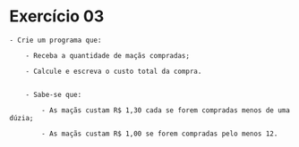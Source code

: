 # Exercício 03

    - Crie um programa que:

        - Receba a quantidade de maçãs compradas;

        - Calcule e escreva o custo total da compra.


        - Sabe-se que:

            - As maçãs custam R$ 1,30 cada se forem compradas menos de uma dúzia;
            
            - As maçãs custam R$ 1,00 se forem compradas pelo menos 12. 
